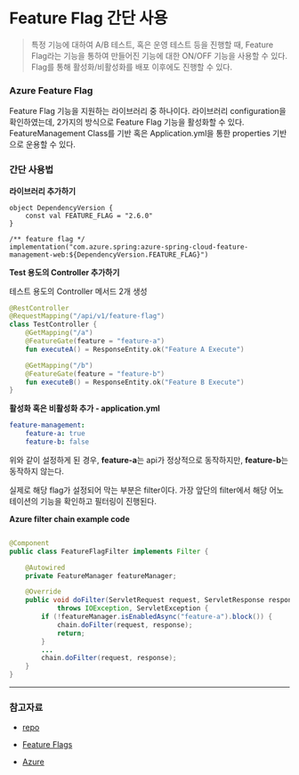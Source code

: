 # Feature Flag 간단 사용

> 특정 기능에 대하여 A/B 테스트, 혹은 운영 테스트 등을 진행할 때, Feature Flag라는 기능을 통하여 만들어진 기능에 대한 ON/OFF 기능을 사용할 수 있다. Flag를 통해 활성화/비활성화를 배포 이후에도 진행할 수 있다.

### Azure Feature Flag

Feature Flag 기능을 지원하는 라이브러리 중 하나이다. 라이브러리 configuration을 확인하였는데, 2가지의 방식으로 Feature Flag 기능을 활성화할 수 있다. FeatureManagement
Class를 기반 혹은 Application.yml을 통한 properties 기반으로 운용할 수 있다.

### 간단 사용법

**라이브러리 추가하기**

```
object DependencyVersion {
    const val FEATURE_FLAG = "2.6.0"
}

/** feature flag */
implementation("com.azure.spring:azure-spring-cloud-feature-management-web:${DependencyVersion.FEATURE_FLAG}")
```

**Test 용도의 Controller 추가하기**

테스트 용도의 Controller 메서드 2개 생성

```kotlin
@RestController
@RequestMapping("/api/v1/feature-flag")
class TestController {
    @GetMapping("/a")
    @FeatureGate(feature = "feature-a")
    fun executeA() = ResponseEntity.ok("Feature A Execute")

    @GetMapping("/b")
    @FeatureGate(feature = "feature-b")
    fun executeB() = ResponseEntity.ok("Feature B Execute")
}
```

**활성화 혹은 비활성화 추가 - application.yml**

```yaml
feature-management:
    feature-a: true
    feature-b: false
```

위와 같이 설정하게 된 경우, **feature-a**는 api가 정상적으로 동작하지만, **feature-b**는 동작하지 않는다.

실제로 해당 flag가 설정되어 막는 부분은 filter이다. 가장 앞단의 filter에서 해당 어노테이션의 기능을 확인하고 필터링이 진행된다.

**Azure filter chain example code**

```java

@Component
public class FeatureFlagFilter implements Filter {

    @Autowired
    private FeatureManager featureManager;

    @Override
    public void doFilter(ServletRequest request, ServletResponse response, FilterChain chain)
            throws IOException, ServletException {
        if (!featureManager.isEnabledAsync("feature-a").block()) {
            chain.doFilter(request, response);
            return;
        }
        ...
        chain.doFilter(request, response);
    }
}
```

---

### 참고자료

- [repo](https://github.com/DongGeon0908/spring-feature-flag)

- [Feature Flags](https://www.baeldung.com/spring-feature-flags)

- [Azure](https://learn.microsoft.com/ko-kr/azure/azure-app-configuration/use-feature-flags-spring-boot)
